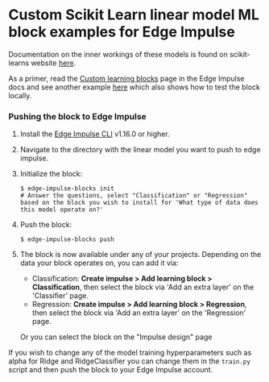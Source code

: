 # Custom Scikit Learn linear model ML block examples for Edge Impulse

Documentation on the inner workings of these models is found on scikit-learns website [here](https://scikit-learn.org/stable/modules/classes.html#module-sklearn.linear_model).

As a primer, read the [Custom learning blocks](https://docs.edgeimpulse.com/docs/edge-impulse-studio/learning-blocks/adding-custom-learning-blocks) page in the Edge Impulse docs and see another example [here](https://github.com/edgeimpulse/example-custom-ml-block-scikit) which also shows how to test the block locally.


### Pushing the block to Edge Impulse

1. Install the [Edge Impulse CLI](https://docs.edgeimpulse.com/docs/edge-impulse-cli/cli-installation) v1.16.0 or higher.
2. Navigate to the directory with the linear model you want to push to edge impulse.
3. Initialize the block:

    ```
    $ edge-impulse-blocks init
    # Answer the questions, select "Classification" or "Regression" based on the block you wish to install for 'What type of data does this model operate on?'
    ```
4. Push the block:

    ```
    $ edge-impulse-blocks push
    ```
5. The block is now available under any of your projects. Depending on the data your block operates on, you can add it via:
    * Classification: **Create impulse > Add learning block > Classification**, then select the block via 'Add an extra layer' on the 'Classifier' page.
    * Regression: **Create impulse > Add learning block > Regression**, then select the block via 'Add an extra layer' on the 'Regression' page.
    
    Or you can select the block on the "Impulse design" page


If you wish to change any of the model training hyperparameters such as alpha for Ridge and RidgeClassifier you can change them in the `train.py` script and then push the block to your Edge Impulse account.